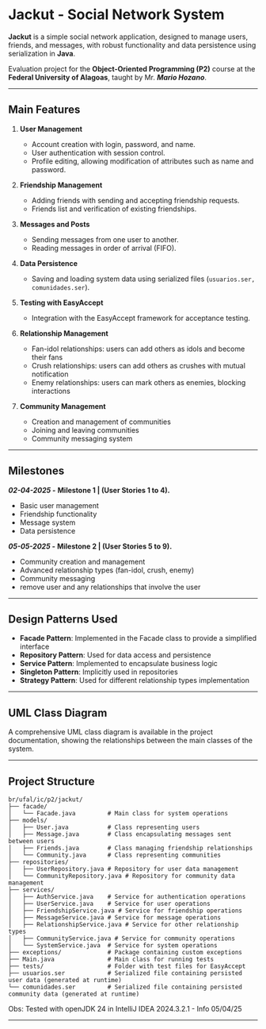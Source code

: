 # Jackut - Social Network System

**Jackut** is a simple social network application, designed to manage users, friends, and messages, with robust functionality and data persistence using serialization in **Java**.

Evaluation project for the **Object-Oriented Programming (P2)** course at the **Federal University of Alagoas**, taught by Mr. ***Mario Hozano***.

---

## Main Features

1. **User Management**
    - Account creation with login, password, and name.
    - User authentication with session control.
    - Profile editing, allowing modification of attributes such as name and password.

2. **Friendship Management**
    - Adding friends with sending and accepting friendship requests.
    - Friends list and verification of existing friendships.

3. **Messages and Posts**
    - Sending messages from one user to another.
    - Reading messages in order of arrival (FIFO).

4. **Data Persistence**
    - Saving and loading system data using serialized files (`usuarios.ser, comunidades.ser`).

5. **Testing with EasyAccept**
    - Integration with the EasyAccept framework for acceptance testing.

6. **Relationship Management**
    - Fan-idol relationships: users can add others as idols and become their fans
    - Crush relationships: users can add others as crushes with mutual notification
    - Enemy relationships: users can mark others as enemies, blocking interactions

7. **Community Management**
    - Creation and management of communities
    - Joining and leaving communities
    - Community messaging system

---
## Milestones

***02-04-2025 -*** **Milestone 1 | (User Stories 1 to 4).**
- Basic user management
- Friendship functionality
- Message system
- Data persistence

***05-05-2025 -*** **Milestone 2 | (User Stories 5 to 9).**
- Community creation and management
- Advanced relationship types (fan-idol, crush, enemy)
- Community messaging
- remove user and any relationships that involve the user

---


## Design Patterns Used

- **Facade Pattern**: Implemented in the Facade class to provide a simplified interface
- **Repository Pattern**: Used for data access and persistence
- **Service Pattern**: Implemented to encapsulate business logic
- **Singleton Pattern**: Implicitly used in repositories
- **Strategy Pattern**: Used for different relationship types implementation

---

## UML Class Diagram

A comprehensive UML class diagram is available in the project documentation, showing the relationships between the main classes of the system.

---

## Project Structure

```plaintext
br/ufal/ic/p2/jackut/
├── facade/
│   └── Facade.java         # Main class for system operations
├── models/
│   ├── User.java           # Class representing users
│   ├── Message.java        # Class encapsulating messages sent between users
│   ├── Friends.java        # Class managing friendship relationships
│   └── Community.java      # Class representing communities
├── repositories/
│   ├── UserRepository.java # Repository for user data management
│   └── CommunityRepository.java # Repository for community data management
├── services/
│   ├── AuthService.java    # Service for authentication operations
│   ├── UserService.java    # Service for user operations
│   ├── FriendshipService.java # Service for friendship operations
│   ├── MessageService.java # Service for message operations
│   ├── RelationshipService.java # Service for other relationship types
│   ├── CommunityService.java # Service for community operations
│   └── SystemService.java  # Service for system operations
├── exceptions/             # Package containing custom exceptions
├── Main.java               # Main class for running tests
├── tests/                  # Folder with test files for EasyAccept
├── usuarios.ser            # Serialized file containing persisted user data (generated at runtime)
└── comunidades.ser         # Serialized file containing persisted community data (generated at runtime)
```
Obs: Tested with openJDK 24 in IntelliJ IDEA 2024.3.2.1 - Info 05/04/25


---
